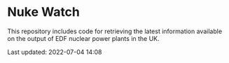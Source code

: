 # Nuke Watch

This repository includes code for retrieving the latest information available on the output of EDF nuclear power plants in the UK.

Last updated: 2022-07-04 14:08